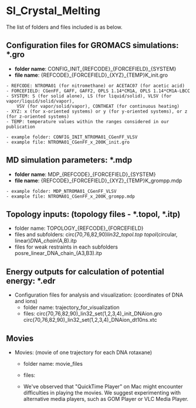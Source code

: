 # SI_Crystal_Melting

The list of folders and files included is as below.
## Configuration files for GROMACS simulations: *.gro
   - **folder name**: CONFIG\_INIT\_{REFCODE}\_{FORCEFIELD}\_{SYSTEM}
   - **file name**:
       {REFCODE}\_{FORCEFIELD}\_{XYZ}\_{TEMP}K\_init.gro

	- REFCODE: NTROMA01 (for nitromethane) or ACETAC07 (for acetic acid)
	- FORCEFIELD: CGenFF, GAFF, GAFF2, OPLS 1.14*CM1A, OPLS 1.14*CM1A-LBCC
 	- SYSTEM: S (for solid alone), LS (for liquid/solid), VLSV (for vapor/liquid/solid/vapor), 
  		VSV (for vapor/solid/vapor), CONTHEAT (for continuous heating)
	- XYZ: x (for x-oriented systems) or y (for y-oriented systems), or z (for z-oriented systems)
	- TEMP: temperature values within the ranges considered in our publication

	- example folder: CONFIG_INIT_NTROMA01_CGenFF_VLSV
 	- example file: NTROMA01_CGenFF_x_200K_init.gro
     
## MD simulation parameters: *.mdp
   - **folder name**: MDP\_{REFCODE}\_{FORCEFIELD}\_{SYSTEM}
   - **file name**:
       {REFCODE}\_{FORCEFIELD}\_{XYZ}\_{TEMP}K\_grompp.mdp

	- example folder: MDP_NTROMA01_CGenFF_VLSV
 	- example file: NTROMA01_CGenFF_x_200K_grompp.mdp

## Topology inputs: (topology files - *.topol, *.itp)
   - folder name: TOPOLOGY\_{REFCODE}\_{FORCEFIELD}
   - files and subfolders:
       circ(70,76,82,90)_lin32_topol.top
       topol_(circular, linear)_DNA_chain_(A,B).itp 
   - files for weak restraints in each subfolders
       posre_linear_DNA_chain_(A3,B3).itp
     
## Energy outputs for calculation of potential energy: *.edr 
  * Configuration files for analysis and visualization: (coordinates of DNA and ions)
    - folder name: trajectory_for_visualization
    - files:
       circ(70,76,82,90)_lin32_set(1,2,3,4)_init_DNAion.gro 
 	     circ(70,76,82,90)_lin32_set(1,2,3,4)_DNAion_dt10ns.xtc

## Movies
  * Movies: (movie of one trajectory for each DNA rotaxane)
    - folder name: movie_files
    - files:

    - We've observed that "QuickTime Player" on Mac might encounter difficulties in playing the movies. We suggest experimenting with alternative media players, such as GOM Player or VLC Media Player.

